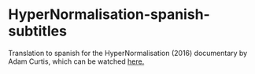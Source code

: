 # HyperNormalisation-spanish-subtitles
Translation to spanish for the HyperNormalisation (2016) documentary by Adam Curtis, which can be watched [here.](https://www.youtube.com/watch?v=yS_c2qqA-6Y)

